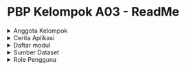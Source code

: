 # PBP Kelompok A03 - ReadMe
<details>
    <summary>Anggota Kelompok</summary>

## Anggota Kelompok
- Muhammad Daffa'I Rafi Prasetyo (2206029191)
- Rafi Irsyad Saharso (2206082221)
- Khalisha Hana Aida Putri (2206081484)
- Fahmi Ramadhan (2206026473)
- Nabiilah Putri Safa (2206030426)
</details>

<details>
    <summary>Cerita Aplikasi</summary>

### Cerita Aplikasi
Aplikasi ReadMe adalah aplikasi yang kami buat untuk meningkatkan tingkat literasi di kalangan masyarakat Indonesia dari segala usia. Aplikasi ini menawarkan serangkaian fitur yang memungkinkan pengguna untuk berinteraksi dengan dunia literasi dan buku dengan sangat menarik. Berikut adalah beberapa fitur utama dari aplikasi ReadMe:

1. Loyalty Point :
Pengguna akan mendapatkan loyalty points sebagai bentuk penghargaan setiap kali mereka berkontribusi dalam aplikasi. Loyalty points dapat dikumpulkan dan diperoleh melalui berbagai kegiatan seperti memberikan review, membagikan posting, atau membuat quotes. Hal ini dapat memberikan insentif bagi pengguna untuk menambah semangat membaca dan berliterasi.

2. Review Buku:
Pengguna dapat memberikan ulasan terhadap buku-buku yang telah mereka baca. Setiap ulasan memberikan pengguna loyalty points, yang dapat dikumpulkan dan digunakan untuk membeli lebih banyak buku di dalam fitur shop. Ini mendorong pengguna untuk semangat berpartisipasi aktif dalam aplikasi.

3. Posting:
Fitur Posting memungkinkan pengguna untuk berbagi pemikiran, ulasan, diskusi, atau rekomendasi terkait buku. Terdapat fitur like di tiap postingan, dan pengguna mendapatkan loyalty points berdasarkan jumlah like yang diterima. Hal ini tentu dapat menciptakan interaksi sosial yang lebih aktif dan memperluas wawasan literasi.

4. Quotes:
Pengguna dapat membuat quote inspiratif atau berbagi quote dari buku yang mereka suka. Mereka dapat mengutip maksimal tiga quote dari orang lain. Quotes yang dikutip ini akan ditampilkan pada halaman profil pengguna, memberikan pengguna kesempatan untuk berbagi pemikiran dan ide-ide favorit mereka. Loyalty points diberikan berdasarkan jumlah quote buatan pengguna yang dikutip oleh pengguna lain.

5. Shop dan Penggunaan Loyalty Points:
Fitur Shop memungkinkan pengguna untuk menggunakan loyalty points yang mereka kumpulkan untuk mendapatkan buku yang mereka inginkan. Ini menciptakan insentif tambahan bagi pengguna untuk terus berpartisipasi dalam komunitas literasi dan memberikan nilai nyata pada setiap kontribusi mereka.

6. Wishlist:
Pengguna dapat membuat daftar buku yang ingin mereka baca di masa mendatang melalui fitur Wishlist. Hal ini memudahkan pengguna untuk melacak dan menemukan buku-buku yang menarik minat mereka.

Dengan fitur-fitur ini, Kami berharap aplikasi ReadMe tidak hanya menjadi platform literasi yang interaktif tetapi juga dapat membangun komunitas di sekitar kecintaan terhadap membaca. Aplikasi ini bertujuan untuk menciptakan lingkungan yang mendukung pertukaran ide dan pengalaman literasi, menjadikan literasi sebagai pengalaman yang lebih berharga.
</details>

<details>
    <summary>Daftar modul</summary>

### Daftar Modul
Berikut adalah modul-modul yang akan kami implementasikan.
1. Modul Review (PIC: Muhammad Daffa'I Rafi Prasetyo) :
    - Pengguna bisa memberikan review terhadap buku. (Create)
    - Pengguna bisa melihat review yang diberikan oleh dirinya dan Pengguna yang lain. (Read)
    - Pengguna bisa menghapus review miliknya. (Delete)
    - Pengguna bisa mengedit review yang diberikan. (Update)
    - Pengguna akan mendapatkan loyalty setiap review yang ia diberikan.
    - Loyalty bisa digunakan untuk menukar buku pada shop.
1. Modul Shop (PIC: Fahmi Ramadhan) :
    - Pengguna bisa melihat list buku yang dapat ditukar beserta stok dll. (View)
    - Pengguna bisa melihat detail buku. (View)
    - Pengguna bisa memasukkan buku ke keranjang. (Create).
    - Pengguna bisa mengedit stok buku yang hendak dibeli pada keranjang. (Update)
    - Pengguna bisa checkout buku yang berhasil masuk ke keranjang, dan buku yang di keranjang akan menjadi kosong. (Delete)
    - Poin loyalty Pengguna akan berkurang sesuai total harga yang tertulis di keranjang. (Update)
    - Setelah berhasil membeli buku, buku yang berada pada toko akan berkurang (Update)
    - Buku yang berhasil di checkout masuk ke inventory Pengguna (Create).
2. Modul Post (PIC: Rafi Irsyad Saharso) :
    - Pengguna bisa membagikan sesuatu dalam bentuk posting yang berkaitan dengan buku (Create)
    - Pengguna bisa melihat postingan orang lain (View)
    - Pengguna bisa mengedit postingan miliknya sendiri (Update)
    - Pengguna bisa menghapus postingan miliknya sendiri (Delete)
    - Pengguna bisa memberikan like terhadap postingan (Update)
    - Pengguna mendapatkan sejumlah loyalty poin tiap like yang di dapat dari postingannya (Update)
3. Modul Quotes (PIC: Khalisha Hana Aida Putri) :
    - Pengguna bisa membuat quotes, hanya 1 quote diperbolehkan untuk 1 akun (Create)
    - Pengguna bisa mencari dan melihat quotes buatan orang lain (View)
    - Pada tampilan daftar quotes, akan ditampilkan berapa banyak quote tersebut digunakan oleh Pengguna lain. (View)
    - Pengguna dapat mengutip quotes buatan orang lain sebanyak maksimal 3 quotes (Update)
    - Quotes yang dikutip oleh pengguna akan tampil pada halaman profile (Update).
    - Pembuat quote akan mendapatkan sejumlah poin loyalty tiap quote buatannya dikutip oleh Pengguna lain. (Update)
    - Pengguna dapat menghapus quotes buatannya sendiri (Delete)
    - Pengguna dapat mengedit quotes buatannya sendiri (Update)
4. Modul Wishlist (PIC: Nabiilah Putri Safa) : 
    - Pengguna bisa menambahkan buku ke wishlist. (Create).
    - Pengguna bisa membuat note saat menambahkan buku ke wishlist (Create).
    - Pengguna bisa mengedit/menghapus note yang sudah dibuat sebelumnya (Update).
    - Terdapat halaman untuk menampilkan buku-buku yang sudah dimasukkan ke wishlist (View).
    - Pengguna bisa menggunakan fitur search untuk mencari buku yang sudah dimasukkan ke wishlist (View).
    - Pengguna bisa menghapus buku dari wishlist (Delete).

</details>

<details>
    <summary>Sumber Dataset</summary>

### Sumber Dataset
[Google Books API](https://developers.google.com/books)

Kami memilih Google Books API karena API tersebut menyediakan akses ke koleksi buku yang sangat luas dan bervariasi, memungkinkan pengguna aplikasi untuk menemukan buku sesuai dengan preferensi mereka. API ini menyediakan informasi lengkap tentang setiap buku, termasuk detail seperti judul, pengarang, ringkasan, dan sampul buku. Dengan kelengkapan data seperti ini, pengguna dapat dengan mudah menelusuri dan menemukan buku yang mereka cari. Google Books API dukungan dan dokumentasi yang baik dan lengkap dari Google, harapannya pengembangan aplikasi nantinya akan menjadi lebih efisien. Keberagaman dan kelengkapan data yang diberikan oleh Google Books API menjadikannya pilihan yang kuat untuk membangun aplikasi yang bertemakan literasi dan berbagi pengalaman membaca.

</details>

<details>
    <summary>Role Pengguna</summary>

### Role Pengguna
Hanya terdapat 1 role pada aplikasi kami yaitu role Pengguna atau User yang dapat mengakses semua fitur diatas. User memiliki akses penuh ke seluruh fitur aplikasi, termasuk memberikan ulasan terhadap buku, membuat posting, menciptakan kutipan, berbelanja dengan loyalty points, dan mengelola daftar buku di Wishlist. Mereka dapat berpartisipasi secara aktif dalam aplikasi kami, berinteraksi dengan pengguna lain, dan mendapatkan loyalty points sebagai bentuk penghargaan atas kontribusi mereka dalam membangun pengalaman berliterasi dan membaca.
</details>




